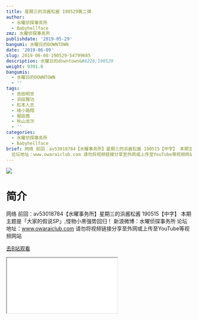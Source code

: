 ```yaml
---
title: 星期三的浜酱松酱 190529第二弹
author:
  - 水曜侦探事务所
  - Babyhellface
zmz: 水曜侦探事务所
publishdate: '2019-05-29'
bangumi: 水曜日的DOWNTOWN
date: '2019-06-09'
slug: 2019-06-08-190529-54799685
description: 水曜日的downtown&#8226;190529
weight: 9391.0
bangumis:
  - 水曜日的DOWNTOWN
  - ''
tags:
  - 吉田明世
  - 浜田雅功
  - 松本人志
  - 绫小路翔
  - 堀田茜
  - 秋山龙次
  - ''
categories:
  - 水曜侦探事务所
  - Babyhellface
brief: 网络 前回：av53018784【水曜事务所】星期三的浜酱松酱 190515【中字】 本期主题是「大家的假说SP」,怪物小黑强势回归！ 新浪微博：水曜侦探事务所
  论坛地址：www.owaraiclub.com 请勿将视频链接分享至外网或上传至YouTube等视频网站
---
```

![](https://raw.githubusercontent.com/tcgriffith/owaraisite/master/static/tmpimg/c0b91c92b2d0848b5526362d47d5987b680b7097.jpg.480.jpg)
# 简介  
网络
前回：av53018784【水曜事务所】星期三的浜酱松酱 190515【中字】
本期主题是「大家的假说SP」,怪物小黑强势回归！
新浪微博：水曜侦探事务所 论坛地址：www.owaraiclub.com
请勿将视频链接分享至外网或上传至YouTube等视频网站  

[去B站观看](https://www.bilibili.com/video/av54799685/)
<div class ="resp-container"><iframe class="testiframe" src="//player.bilibili.com/player.html?aid=54799685"", scrolling="no", allowfullscreen="true" > </iframe></div> 
